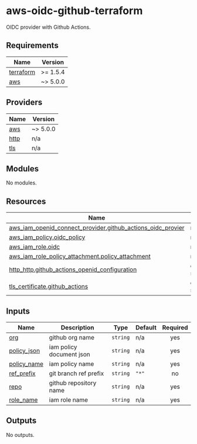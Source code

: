 # aws-oidc-github-terraform

OIDC provider with Github Actions.

## Requirements

| Name | Version |
|------|---------|
| <a name="requirement_terraform"></a> [terraform](#requirement\_terraform) | >= 1.5.4 |
| <a name="requirement_aws"></a> [aws](#requirement\_aws) | ~> 5.0.0 |

## Providers

| Name | Version |
|------|---------|
| <a name="provider_aws"></a> [aws](#provider\_aws) | ~> 5.0.0 |
| <a name="provider_http"></a> [http](#provider\_http) | n/a |
| <a name="provider_tls"></a> [tls](#provider\_tls) | n/a |

## Modules

No modules.

## Resources

| Name | Type |
|------|------|
| [aws_iam_openid_connect_provider.github_actions_oidc_provier](https://registry.terraform.io/providers/hashicorp/aws/latest/docs/resources/iam_openid_connect_provider) | resource |
| [aws_iam_policy.oidc_policy](https://registry.terraform.io/providers/hashicorp/aws/latest/docs/resources/iam_policy) | resource |
| [aws_iam_role.oidc](https://registry.terraform.io/providers/hashicorp/aws/latest/docs/resources/iam_role) | resource |
| [aws_iam_role_policy_attachment.policy_attachment](https://registry.terraform.io/providers/hashicorp/aws/latest/docs/resources/iam_role_policy_attachment) | resource |
| [http_http.github_actions_openid_configuration](https://registry.terraform.io/providers/hashicorp/http/latest/docs/data-sources/http) | data source |
| [tls_certificate.github_actions](https://registry.terraform.io/providers/hashicorp/tls/latest/docs/data-sources/certificate) | data source |

## Inputs

| Name | Description | Type | Default | Required |
|------|-------------|------|---------|:--------:|
| <a name="input_org"></a> [org](#input\_org) | github org name | `string` | n/a | yes |
| <a name="input_policy_json"></a> [policy\_json](#input\_policy\_json) | iam policy document json | `string` | n/a | yes |
| <a name="input_policy_name"></a> [policy\_name](#input\_policy\_name) | iam policy name | `string` | n/a | yes |
| <a name="input_ref_prefix"></a> [ref\_prefix](#input\_ref\_prefix) | git branch ref prefix | `string` | `"*"` | no |
| <a name="input_repo"></a> [repo](#input\_repo) | github repository name | `string` | n/a | yes |
| <a name="input_role_name"></a> [role\_name](#input\_role\_name) | iam role name | `string` | n/a | yes |

## Outputs

No outputs.
